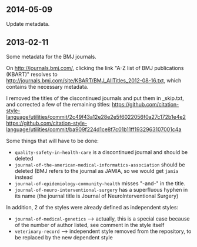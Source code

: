## 2014-05-09

Update metadata.

## 2013-02-11

Some metadata for the BMJ journals.

On http://journals.bmj.com/, clicking the link "A-Z list of BMJ publications (KBART)" resolves to http://journals.bmj.com/site/KBART/BMJ_AllTitles_2012-08-16.txt, which contains the necessary metadata.

I removed the titles of the discontinued journals and put them in _skip.txt, and corrected a few of the remaining titles:
 https://github.com/citation-style-language/utilities/commit/2c49f43a12e28e2e5f6022056f0a27c172b1e4e2
 https://github.com/citation-style-language/utilities/commit/ba909f224d1ce8f7c01b11ff1932963107001c4a

Some things that will have to be done:

* `quality-safety-in-health-care` is a discontinued journal and should be deleted
* `journal-of-the-american-medical-informatics-association` should be deleted (BMJ refers to the journal as JAMIA, so we would get `jamia` instead
* `journal-of-epidemiology-community-health` misses "-and-" in the title.
* `journal-of-neuro-interventional-surgery` has a superfluous hyphen in its name (the journal title is Journal of NeuroInterventional Surgery)

In addition, 2 of the styles were already defined as independent styles:

* `journal-of-medical-genetics` --> actually, this is a special case because of the number of author listed, see comment in the style itself
* `veterinary-record` --> independent style removed from the repository, to be replaced by the new dependent style
